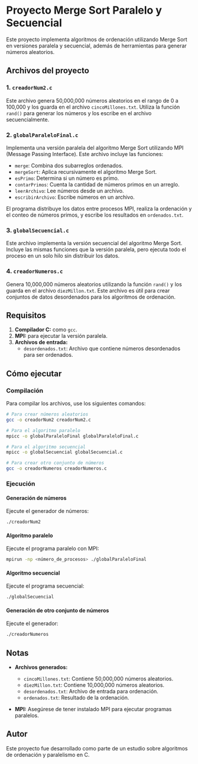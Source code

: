 # Proyecto Merge Sort Paralelo y Secuencial

Este proyecto implementa algoritmos de ordenación utilizando Merge Sort en versiones paralela y secuencial, además de herramientas para generar números aleatorios.

## Archivos del proyecto

### 1. `creadorNum2.c`
Este archivo genera 50,000,000 números aleatorios en el rango de 0 a 100,000 y los guarda en el archivo `cincoMillones.txt`. Utiliza la función `rand()` para generar los números y los escribe en el archivo secuencialmente.

### 2. `globalParaleloFinal.c`
Implementa una versión paralela del algoritmo Merge Sort utilizando MPI (Message Passing Interface). Este archivo incluye las funciones:
- `merge`: Combina dos subarreglos ordenados.
- `mergeSort`: Aplica recursivamente el algoritmo Merge Sort.
- `esPrimo`: Determina si un número es primo.
- `contarPrimos`: Cuenta la cantidad de números primos en un arreglo.
- `leerArchivo`: Lee números desde un archivo.
- `escribirArchivo`: Escribe números en un archivo.

El programa distribuye los datos entre procesos MPI, realiza la ordenación y el conteo de números primos, y escribe los resultados en `ordenados.txt`.

### 3. `globalSecuencial.c`
Este archivo implementa la versión secuencial del algoritmo Merge Sort. Incluye las mismas funciones que la versión paralela, pero ejecuta todo el proceso en un solo hilo sin distribuir los datos.

### 4. `creadorNumeros.c`
Genera 10,000,000 números aleatorios utilizando la función `rand()` y los guarda en el archivo `diezMillon.txt`. Este archivo es útil para crear conjuntos de datos desordenados para los algoritmos de ordenación.

## Requisitos

1. **Compilador C:** como `gcc`.
2. **MPI:** para ejecutar la versión paralela.
3. **Archivos de entrada:**
   - `desordenados.txt`: Archivo que contiene números desordenados para ser ordenados.

## Cómo ejecutar

### Compilación

Para compilar los archivos, use los siguientes comandos:

```bash
# Para crear números aleatorios
gcc -o creadorNum2 creadorNum2.c

# Para el algoritmo paralelo
mpicc -o globalParaleloFinal globalParaleloFinal.c

# Para el algoritmo secuencial
mpicc -o globalSecuencial globalSecuencial.c

# Para crear otro conjunto de números
gcc -o creadorNumeros creadorNumeros.c
```

### Ejecución

#### Generación de números

Ejecute el generador de números:
```bash
./creadorNum2
```

#### Algoritmo paralelo

Ejecute el programa paralelo con MPI:
```bash
mpirun -np <número_de_procesos> ./globalParaleloFinal
```

#### Algoritmo secuencial

Ejecute el programa secuencial:
```bash
./globalSecuencial
```

#### Generación de otro conjunto de números

Ejecute el generador:
```bash
./creadorNumeros
```

## Notas

- **Archivos generados:**
  - `cincoMillones.txt`: Contiene 50,000,000 números aleatorios.
  - `diezMillon.txt`: Contiene 10,000,000 números aleatorios.
  - `desordenados.txt`: Archivo de entrada para ordenación.
  - `ordenados.txt`: Resultado de la ordenación.

- **MPI:** Asegúrese de tener instalado MPI para ejecutar programas paralelos.

## Autor
Este proyecto fue desarrollado como parte de un estudio sobre algoritmos de ordenación y paralelismo en C.


